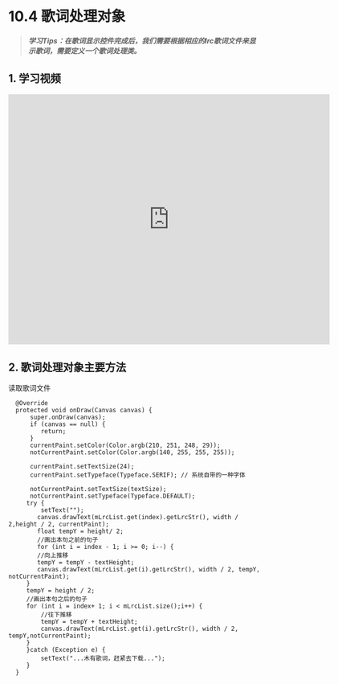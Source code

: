 # 10.4 歌词处理对象

>##### 学习Tips：在歌词显示控件完成后，我们需要根据相应的lrc歌词文件来显示歌词，需要定义一个歌词处理类。

## 1. 学习视频

<iframe frameborder="0" width="640" height="498" src="https://v.qq.com/iframe/player.html?vid=z0180bhmznp&tiny=0&auto=0" allowfullscreen></iframe>

## 2. 歌词处理对象主要方法

读取歌词文件

```
  @Override
  protected void onDraw(Canvas canvas) {
      super.onDraw(canvas);
      if (canvas == null) {
         return;
      }
      currentPaint.setColor(Color.argb(210, 251, 248, 29));
      notCurrentPaint.setColor(Color.argb(140, 255, 255, 255));

      currentPaint.setTextSize(24);
      currentPaint.setTypeface(Typeface.SERIF); // 系统自带的一种字体

      notCurrentPaint.setTextSize(textSize);
      notCurrentPaint.setTypeface(Typeface.DEFAULT);
     try {
         setText("");
        canvas.drawText(mLrcList.get(index).getLrcStr(), width / 2,height / 2, currentPaint);
        float tempY = height/ 2;
        //画出本句之前的句子
        for (int i = index - 1; i >= 0; i--) {
        //向上推移
        tempY = tempY - textHeight;
        canvas.drawText(mLrcList.get(i).getLrcStr(), width / 2, tempY, notCurrentPaint);
     }
     tempY = height / 2;
     //画出本句之后的句子
     for (int i = index+ 1; i < mLrcList.size();i++) {
         //往下推移
         tempY = tempY + textHeight;
         canvas.drawText(mLrcList.get(i).getLrcStr(), width / 2,  tempY,notCurrentPaint);
     }
     }catch (Exception e) {
         setText("...木有歌词，赶紧去下载...");
     }
  }
```
